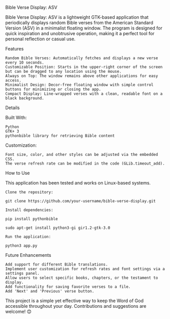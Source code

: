 Bible Verse Display: ASV

Bible Verse Display: ASV is a lightweight GTK-based application that periodically displays random Bible verses from the American Standard Version (ASV) in a minimalist floating window. 
The program is designed for quick inspiration and unobtrusive operation, making it a perfect tool for personal reflection or casual use.

Features

    Random Bible Verses: Automatically fetches and displays a new verse every 10 seconds.
    Customizable Position: Starts in the upper-right corner of the screen but can be dragged to any location using the mouse.
    Always on Top: The window remains above other applications for easy access.
    Minimalist Design: Decor-free floating window with simple control buttons for minimizing or closing the app.
    Compact Display: Line-wrapped verses with a clean, readable font on a black background.

Details

Built With:

    Python
    GTK+ 3
    pythonbible library for retrieving Bible content

Customization:

    Font size, color, and other styles can be adjusted via the embedded CSS.
    The verse refresh rate can be modified in the code (GLib.timeout_add).

How to Use

This application has been tested and works on Linux-based systems.

    Clone the repository:

    git clone https://github.com/your-username/bible-verse-display.git

    Install dependencies:

    pip install pythonbible

    sudo apt-get install python3-gi gir1.2-gtk-3.0

    Run the application:

    python3 app.py

Future Enhancements

    Add support for different Bible translations.
    Implement user customization for refresh rates and font settings via a settings panel.
    Allow users to select specific books, chapters, or the testament to display.
    Add functionality for saving favorite verses to a file.
    Add 'Next' and 'Previous' verse button.

This project is a simple yet effective way to keep the Word of God accessible throughout your day. Contributions and suggestions are welcome! 😊
